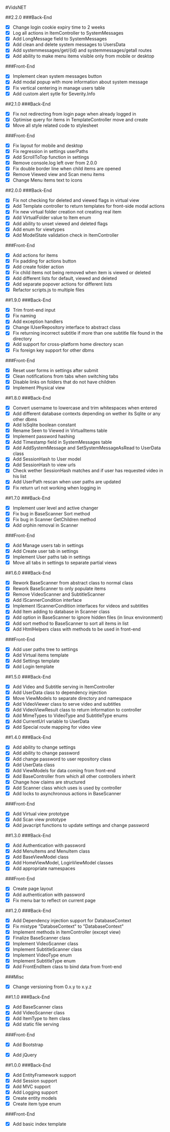 #VidsNET

##2.2.0
###Back-End
- [x] Change login cookie expiry time to 2 weeks
- [x] Log all actions in ItemController to SystemMessages
- [x] Add LongMessage field to SystemMessages
- [x] Add clean and delete system messages to UsersData
- [x] Add systemmessages/get/{id} and systemmessages/getall routes
- [x] Add ability to make menu items visible only from mobile or desktop

###Front-End
- [x] Implement clean system messages button
- [x] Add modal popup with more information about system message
- [x] Fix vertical centering in manage users table
- [x] Add custom alert sytle for Severity.Info

##2.1.0
###Back-End
- [x] Fix not redirecting from login page when already logged in
- [x] Optimise query for items in TemplateController move and create
- [x] Move all style related code to stylesheet

###Front-End
- [x] Fix layout for mobile and desktop
- [x] Fix regression in settings userPaths
- [x] Add ScrollToTop function in settings
- [x] Remove console.log left over from 2.0.0
- [x] Fix double border line when child items are opened
- [x] Remove Viewed view and Scan menu items
- [x] Change Menu items text to icons

##2.0.0
###Back-End
- [x] Fix not checking for deleted and viewed flags in virtual view 
- [x] Add Template controller to return templates for front-side modal actions
- [x] Fix new virtual folder creation not creating real item
- [x] Add VirtualFolder value to Item enum 
- [x] Add ability to unset viewed and deleted flags
- [x] Add enum for viewtypes
- [x] Add ModelState validation check in ItemController

###Front-End
- [x] Add actions for items 
- [x] Fix padding for actions button
- [x] Add create folder action
- [x] Fix child items not being removed when item is viewed or deleted
- [x] Add different lists for default, viewed and deleted
- [x] Add separate popover actions for different lists
- [x] Refactor scripts.js to multiple files

##1.9.0
###Back-End
- [x] Trim front-end input
- [x] Fix naming
- [x] Add exception handlers
- [x] Change IUserRepository interface to abstract class
- [x] Fix returning incorrect subtitle if more than one subtitle file found in the directory
- [x] Add support for cross-platform home directory scan
- [x] Fix foreign key support for other dbms

###Front-End
- [x] Reset user forms in settings after submit
- [x] Clean notifications from tabs when switching tabs
- [x] Disable links on folders that do not have children
- [x] Implement Physical view

##1.8.0
###Back-End
- [x] Convert username to lowercase and trim whitespaces when entered
- [x] Add different database contexts depending on wether its Sqlite or any other dbms
- [x] Add IsSqlite boolean constant
- [x] Rename Seen to Viewed in VirtualItems table
- [x] Implement password hashing
- [x] Add Timestamp field in SystemMessages table
- [x] Add AddSystemMessage and SetSystemMessageAsRead to UserData class
- [x] Add SessionHash to User model
- [x] Add SessionHash to view urls
- [x] Check wether SessionHash matches and if user has requested video in his list
- [x] Add UserPath rescan when user paths are updated
- [x] Fix return url not working when logging in

##1.7.0
###Back-End
- [x] Implement user level and active changer
- [x] Fix bug in BaseScanner Sort method
- [x] Fix bug in Scanner GetChildren method
- [x] Add orphin removal in Scanner

###Front-End
- [x] Add Manage users tab in settings
- [x] Add Create user tab in settings
- [x] Implement User paths tab in settings
- [x] Move all tabs in settings to separate partial views

##1.6.0
###Back-End
- [x] Rework BaseScanner from abstract class to normal class
- [x] Rework BaseScanner to only populate items
- [x] Remove VideoScanner and SubtitleScanner
- [x] Add IScannerCondition interface
- [x] Implement IScannerCondition interfaces for videos and subtitles
- [x] Add Item adding to database in Scanner class
- [x] Add option in BaseScanner to ignore hidden files (in linux environment)
- [x] Add sort method to BaseScanner to sort all items in list
- [x] Add HtmlHelpers class with methods to be used in front-end

###Front-End
- [x] Add user paths tree to settings
- [x] Add Virtual items template
- [x] Add Settings template
- [x] Add Login template

##1.5.0
###Back-End
- [x] Add Video and Subtitle serving in ItemController
- [x] Add UserData class to dependency injection
- [x] Move ViewModels to separate directory and namespace
- [x] Add VideoViewer class to serve video and subtitles
- [x] Add VideoViewResult class to return information to controller
- [x] Add MimeTypes to VideoType and SubtitleType enums
- [x] Add CurrentUrl variable to UserData
- [x] Add Special route mapping for video view

##1.4.0
###Back-End
- [x] Add ability to change settings
- [x] Add ability to change password
- [x] Add change password to user repository class
- [x] Add UserData class
- [x] Add ViewModels for data coming from front-end
- [x] Add BaseController from which all other controllers inherit
- [x] Change how claims are structured
- [x] Add Scanner class which uses is used by controller
- [x] Add locks to asynchronous actions in BaseScanner

###Front-End
- [x] Add Virtual view prototype
- [x] Add Scan view prototype
- [x] Add javacript functions to update settings and change password

##1.3.0
###Back-End
- [x] Add Authentication with password
- [x] Add MenuItems and MenuItem class
- [x] Add BaseViewModel class
- [x] Add HomeViewModel, LoginViewModel classes
- [x] Add appropriate namespaces

###Front-End
- [x] Create page layout
- [x] Add authentication with password
- [x] Fix menu bar to reflect on current page

##1.2.0
###Back-End
- [x] Add Dependency injection support for DatabaseContext
- [x] Fix mistype "DatabseContext" to "DatabaseContext"
- [x] Implement methods in ItemController (except view)
- [x] Finalize BaseScanner class
- [x] Implement VideoScanner class
- [x] Implement SubtitleScanner class
- [x] Implement VideoType enum
- [x] Implement SubtitleType enum
- [x] Add FrontEndItem class to bind data from front-end

###Misc
- [x] Change versioning from 0.x.y to x.y.z

##1.1.0
###Back-End
- [x] Add BaseScanner class
- [x] Add VideoScanner class
- [x] Add ItemType to Item class
- [x] Add static file serving

###Front-End
- [x] Add Bootstrap 
- [x] Add jQuery


##1.0.0
###Back-End
- [x] Add EntityFramework support
- [x] Add Session support
- [x] Add MVC support
- [x] Add Logging support
- [x] Create entity models 
- [x] Create item type enum

###Front-End
- [x] Add basic index template